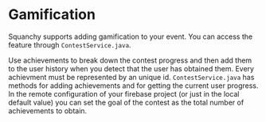 # Gamification

Squanchy supports adding gamification to your event. You can access the feature through `ContestService.java`.

Use achievements to break down the contest progress and then add them to the user history when you detect that the user has obtained them.
Every achievment must be represented by an unique id.
`ContestService.java` has methods for adding achievements and for getting the current user progress.
In the remote configuration of your firebase project (or just in the local default value) you can set the goal of the contest as the total number of achievements to obtain.